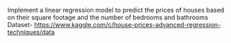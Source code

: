 Implement a linear regression model to predict the prices of houses based on their square footage and the number of bedrooms and bathrooms
Dataset- https://www.kaggle.com/c/house-prices-advanced-regression-techniques/data
